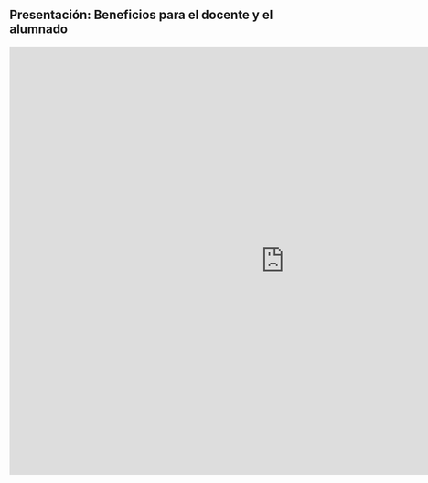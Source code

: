 ## Presentación: Beneficios para el docente y el alumnado

<iframe src="https://docs.google.com/presentation/d/e/2PACX-1vRI3ITcK3cr3wQC1lprRxl_ckG8_PCaNvLopcCBwU1RlxScqkgmj6dijdy59_7ppCitbzOtubuEtSZ2/embed?start=false&loop=false&delayms=5000" frameborder="0" width="960" height="749" allowfullscreen="true" mozallowfullscreen="true" webkitallowfullscreen="true"></iframe>